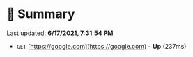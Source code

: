# 📖 Summary
Last updated: **6/17/2021, 7:31:54 PM**

- `GET` [https://google.com](https://google.com) - **Up** (237ms)
